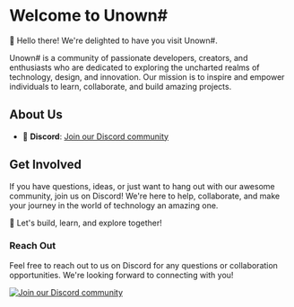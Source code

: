 # Welcome to Unown#

👋 Hello there! We're delighted to have you visit Unown#. 

Unown# is a community of passionate developers, creators, and enthusiasts who are dedicated to exploring the uncharted realms of technology, design, and innovation. Our mission is to inspire and empower individuals to learn, collaborate, and build amazing projects.

## About Us

- 💬 **Discord**: [Join our Discord community](https://discord.gg/Vjze47qchG)

## Get Involved

If you have questions, ideas, or just want to hang out with our awesome community, join us on Discord! We're here to help, collaborate, and make your journey in the world of technology an amazing one.

🚀 Let's build, learn, and explore together!

### Reach Out

Feel free to reach out to us on Discord for any questions or collaboration opportunities. We're looking forward to connecting with you!

[![Join our Discord community](https://img.shields.io/discord/1083029607919386654.svg?label=&logo=discord&logoColor=ffffff&color=7389D8&labelColor=6A7EC2)](https://discord.gg/Vjze47qchG)

